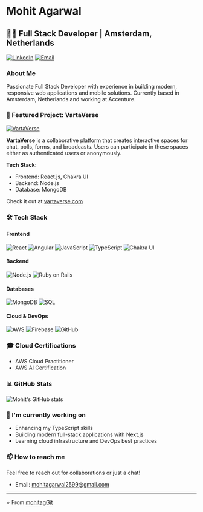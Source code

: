 # Mohit Agarwal

## 👨‍💻 Full Stack Developer | Amsterdam, Netherlands

[![LinkedIn](https://img.shields.io/badge/LinkedIn-0077B5?style=for-the-badge&logo=linkedin&logoColor=white)](https://www.linkedin.com/in/mohitagarwalconnect/)
[![Email](https://img.shields.io/badge/Email-D14836?style=for-the-badge&logo=gmail&logoColor=white)](mailto:mohitagarwal2599@gmail.com)

### About Me
Passionate Full Stack Developer with experience in building modern, responsive web applications and mobile solutions. Currently based in Amsterdam, Netherlands and working at Accenture.

### 🚀 Featured Project: VartaVerse
[![VartaVerse](https://img.shields.io/badge/VartaVerse-4A154B?style=for-the-badge&logo=web&logoColor=white)](https://vartaverse.com)

**VartaVerse** is a collaborative platform that creates interactive spaces for chat, polls, forms, and broadcasts. Users can participate in these spaces either as authenticated users or anonymously.

**Tech Stack:**
- Frontend: React.js, Chakra UI
- Backend: Node.js
- Database: MongoDB

Check it out at [vartaverse.com](https://vartaverse.com)

### 🛠️ Tech Stack

#### Frontend
![React](https://img.shields.io/badge/React-20232A?style=for-the-badge&logo=react&logoColor=61DAFB)
![Angular](https://img.shields.io/badge/Angular-DD0031?style=for-the-badge&logo=angular&logoColor=white)
![JavaScript](https://img.shields.io/badge/JavaScript-F7DF1E?style=for-the-badge&logo=javascript&logoColor=black)
![TypeScript](https://img.shields.io/badge/TypeScript-007ACC?style=for-the-badge&logo=typescript&logoColor=white)
![Chakra UI](https://img.shields.io/badge/Chakra%20UI-319795?style=for-the-badge&logo=chakra-ui&logoColor=white)

#### Backend
![Node.js](https://img.shields.io/badge/Node.js-339933?style=for-the-badge&logo=nodedotjs&logoColor=white)
![Ruby on Rails](https://img.shields.io/badge/Ruby_on_Rails-CC0000?style=for-the-badge&logo=ruby-on-rails&logoColor=white)

#### Databases
![MongoDB](https://img.shields.io/badge/MongoDB-4EA94B?style=for-the-badge&logo=mongodb&logoColor=white)
![SQL](https://img.shields.io/badge/SQL-4479A1?style=for-the-badge&logo=mysql&logoColor=white)

#### Cloud & DevOps
![AWS](https://img.shields.io/badge/AWS-232F3E?style=for-the-badge&logo=amazon-aws&logoColor=white)
![Firebase](https://img.shields.io/badge/Firebase-FFCA28?style=for-the-badge&logo=firebase&logoColor=black)
![GitHub](https://img.shields.io/badge/GitHub-100000?style=for-the-badge&logo=github&logoColor=white)

### 🎓 Cloud Certifications
- AWS Cloud Practitioner
- AWS AI Certification

### 📊 GitHub Stats

![Mohit's GitHub stats](https://github-readme-stats.vercel.app/api?username=mohitagGit&show_icons=true&theme=radical)

### 🔭 I'm currently working on
- Enhancing my TypeScript skills
- Building modern full-stack applications with Next.js
- Learning cloud infrastructure and DevOps best practices

### 📫 How to reach me
Feel free to reach out for collaborations or just a chat!
- Email: mohitagarwal2599@gmail.com

---
⭐️ From [mohitagGit](https://github.com/mohitagGit)
